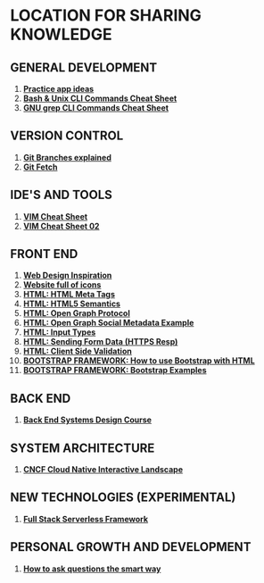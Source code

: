 # LOCATION FOR SHARING KNOWLEDGE

## GENERAL DEVELOPMENT
1. **[Practice app ideas](https://github.com/florinpop17/app-ideas)**
2. **[Bash & Unix CLI Commands Cheat Sheet](https://cheatography.com/jluis/cheat-sheets/bash-and-unix-commands/)**
3. **[GNU grep CLI Commands Cheat Sheet](https://devhints.io/grep)**

## VERSION CONTROL
1. **[Git Branches explained](https://www.atlassian.com/git/tutorials/using-branches)**
2. **[Git Fetch](https://www.atlassian.com/git/tutorials/syncing/git-fetch#:~:text=In%20review%2C%20git%20fetch%20is,of%20collaborative%20git%20work%20flows)**

## IDE'S AND TOOLS
1. **[VIM Cheat Sheet](https://vim.rtorr.com/)**
2. **[VIM Cheat Sheet 02](https://devhints.io/vim)**

## FRONT END
1. **[Web Design Inspiration](https://httpster.net/)**
2. **[Website full of icons](https://icons8.com/)**
3. **[HTML: HTML Meta Tags](https://www.dofactory.com/html/metatags)**
4. **[HTML: HTML5 Semantics](https://www.freecodecamp.org/news/semantic-html5-elements/)**
5. **[HTML: Open Graph Protocol](https://ogp.me/)**
6. **[HTML: Open Graph Social Metadata Example](https://www.freecodecamp.org/news/what-is-open-graph-and-how-can-i-use-it-for-my-website/)**
7. **[HTML: Input Types](https://developer.mozilla.org/en-US/docs/Web/HTML/Element/input)**
8. **[HTML: Sending Form Data (HTTPS Resp)](https://developer.mozilla.org/en-US/docs/Learn/Forms/Sending_and_retrieving_form_data)**
9. **[HTML: Client Side Validation](https://www.sitepoint.com/client-side-form-validation-html5/)**
10. **[BOOTSTRAP FRAMEWORK: How to use Bootstrap with HTML](https://www.bootstrapdash.com/blog/use-bootstrap-with-html)**
12. **[BOOTSTRAP FRAMEWORK: Bootstrap Examples](https://getbootstrap.com/docs/5.2/examples/)**


## BACK END
1. **[Back End Systems Design Course](https://github.com/karanpratapsingh/system-design#osi-model)**

## SYSTEM ARCHITECTURE
1. **[CNCF Cloud Native Interactive Landscape](https://landscape.cncf.io/)**

## NEW TECHNOLOGIES (EXPERIMENTAL)
 1. **[Full Stack Serverless Framework](https://sst.dev/)**

## PERSONAL GROWTH AND DEVELOPMENT
1. **[How to ask questions the smart way](http://www.catb.org/~esr/faqs/smart-questions.html)**
